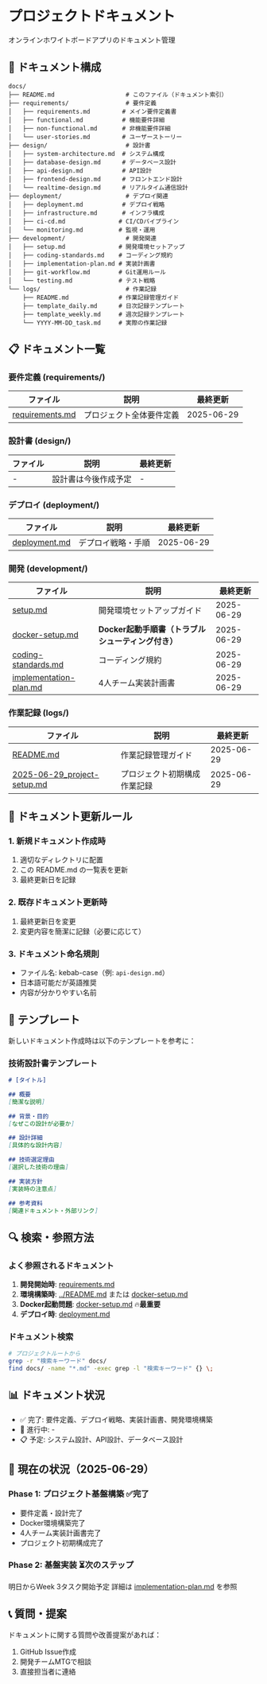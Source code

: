 # プロジェクトドキュメント

オンラインホワイトボードアプリのドキュメント管理

## 📁 ドキュメント構成

```
docs/
├── README.md                    # このファイル（ドキュメント索引）
├── requirements/                # 要件定義
│   ├── requirements.md         # メイン要件定義書
│   ├── functional.md           # 機能要件詳細
│   ├── non-functional.md       # 非機能要件詳細
│   └── user-stories.md         # ユーザーストーリー
├── design/                      # 設計書
│   ├── system-architecture.md  # システム構成
│   ├── database-design.md      # データベース設計
│   ├── api-design.md           # API設計
│   ├── frontend-design.md      # フロントエンド設計
│   └── realtime-design.md      # リアルタイム通信設計
├── deployment/                  # デプロイ関連
│   ├── deployment.md           # デプロイ戦略
│   ├── infrastructure.md       # インフラ構成
│   ├── ci-cd.md               # CI/CDパイプライン
│   └── monitoring.md          # 監視・運用
├── development/                 # 開発関連
│   ├── setup.md               # 開発環境セットアップ
│   ├── coding-standards.md    # コーディング規約
│   ├── implementation-plan.md # 実装計画書
│   ├── git-workflow.md        # Git運用ルール
│   └── testing.md             # テスト戦略
└── logs/                        # 作業記録
    ├── README.md              # 作業記録管理ガイド
    ├── template_daily.md      # 日次記録テンプレート
    ├── template_weekly.md     # 週次記録テンプレート
    └── YYYY-MM-DD_task.md     # 実際の作業記録
```

## 📋 ドキュメント一覧

### 要件定義 (requirements/)
| ファイル | 説明 | 最終更新 |
|---------|------|----------|
| [requirements.md](./requirements/requirements.md) | プロジェクト全体要件定義 | 2025-06-29 |

### 設計書 (design/)
| ファイル | 説明 | 最終更新 |
|---------|------|----------|
| - | 設計書は今後作成予定 | - |

### デプロイ (deployment/)
| ファイル | 説明 | 最終更新 |
|---------|------|----------|
| [deployment.md](./deployment/deployment.md) | デプロイ戦略・手順 | 2025-06-29 |

### 開発 (development/)
| ファイル | 説明 | 最終更新 |
|---------|------|----------|
| [setup.md](./development/setup.md) | 開発環境セットアップガイド | 2025-06-29 |
| [docker-setup.md](./development/docker-setup.md) | **Docker起動手順書（トラブルシューティング付き）** | 2025-06-29 |
| [coding-standards.md](./development/coding-standards.md) | コーディング規約 | 2025-06-29 |
| [implementation-plan.md](./development/implementation-plan.md) | 4人チーム実装計画書 | 2025-06-29 |

### 作業記録 (logs/)
| ファイル | 説明 | 最終更新 |
|---------|------|----------|
| [README.md](./logs/README.md) | 作業記録管理ガイド | 2025-06-29 |
| [2025-06-29_project-setup.md](./logs/2025-06-29_project-setup.md) | プロジェクト初期構成作業記録 | 2025-06-29 |

## 🔄 ドキュメント更新ルール

### 1. 新規ドキュメント作成時
1. 適切なディレクトリに配置
2. この README.md の一覧表を更新
3. 最終更新日を記録

### 2. 既存ドキュメント更新時
1. 最終更新日を変更
2. 変更内容を簡潔に記録（必要に応じて）

### 3. ドキュメント命名規則
- ファイル名: kebab-case（例: `api-design.md`）
- 日本語可能だが英語推奨
- 内容が分かりやすい名前

## 📝 テンプレート

新しいドキュメント作成時は以下のテンプレートを参考に：

### 技術設計書テンプレート
```markdown
# [タイトル]

## 概要
[簡潔な説明]

## 背景・目的
[なぜこの設計が必要か]

## 設計詳細
[具体的な設計内容]

## 技術選定理由
[選択した技術の理由]

## 実装方針
[実装時の注意点]

## 参考資料
[関連ドキュメント・外部リンク]
```

## 🔍 検索・参照方法

### よく参照されるドキュメント
1. **開発開始時**: [requirements.md](./requirements/requirements.md)
2. **環境構築時**: [../README.md](../README.md) または [docker-setup.md](./development/docker-setup.md)
3. **Docker起動問題**: [docker-setup.md](./development/docker-setup.md) 🔥**最重要**
4. **デプロイ時**: [deployment.md](./deployment/deployment.md)

### ドキュメント検索
```bash
# プロジェクトルートから
grep -r "検索キーワード" docs/
find docs/ -name "*.md" -exec grep -l "検索キーワード" {} \;
```

## 📊 ドキュメント状況

- ✅ 完了: 要件定義、デプロイ戦略、実装計画書、開発環境構築
- 🚧 進行中: -
- 📋 予定: システム設計、API設計、データベース設計

## 🎯 現在の状況（2025-06-29）

### Phase 1: プロジェクト基盤構築 ✅完了
- 要件定義・設計完了
- Docker環境構築完了  
- 4人チーム実装計画書完了
- プロジェクト初期構成完了

### Phase 2: 基盤実装 ⏳次のステップ
明日からWeek 3タスク開始予定
詳細は [implementation-plan.md](./development/implementation-plan.md) を参照

## 📞 質問・提案

ドキュメントに関する質問や改善提案があれば：
1. GitHub Issue作成
2. 開発チームMTGで相談
3. 直接担当者に連絡